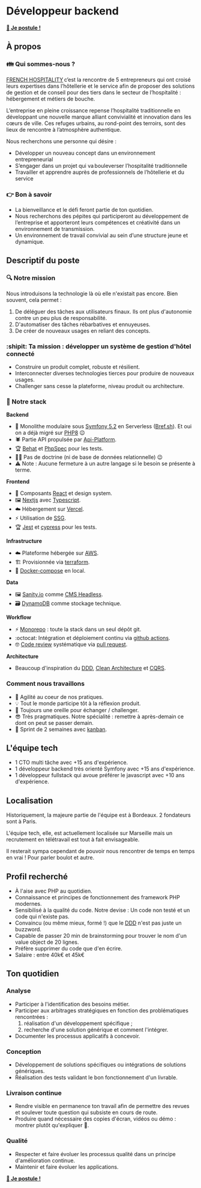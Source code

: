 # Développeur backend


**[:love_letter: Je postule !](mailto:tech-job@french-hospitality.fr?subject=je%20souhaite%20être%20votre%20prochain%20développeur%20backend%20!&body=Bonjour,%0A%0Aje%20m%27appelle%20%5BMonNom%5D%20et%20je%20vous%20communique%20mon%20cv%20ou%20profil%20linkedin%20%3A)**

## À propos

### :family: Qui sommes-nous ?

[FRENCH HOSPITALITY](https://french-hospitality.fr/) c’est la rencontre de 5 entrepreneurs qui ont croisé leurs expertises dans l’hôtellerie et le service afin de proposer des solutions de gestion et de conseil pour des tiers dans le secteur de l’hospitalité : hébergement et métiers de bouche. 

L’entreprise en pleine croissance repense l’hospitalité traditionnelle en développant une nouvelle marque alliant convivialité et innovation dans les cœurs de ville. Ces refuges urbains, au rond-point des terroirs, sont des lieux de rencontre à l’atmosphère authentique. 

Nous recherchons une personne qui désire : 

- Développer un nouveau concept dans un environnement entrepreneurial 
- S’engager dans un projet qui va bouleverser l’hospitalité traditionnelle 
- Travailler et apprendre auprès de professionnels de l’hôtellerie et du service 
 
### :point_right: Bon à savoir 

- La bienveillance et le défi feront partie de ton quotidien. 
- Nous recherchons des pépites qui participeront au développement de l’entreprise et apporteront leurs compétences et créativité dans un environnement de transmission. 
- Un environnement de travail convivial au sein d’une structure jeune et dynamique. 


## Descriptif du poste

### :mag: Notre mission

Nous introduisons la technologie là où elle n'existait pas encore. Bien souvent, cela permet :
  1. De déléguer des tâches aux utilisateurs finaux. Ils ont plus d'autonomie contre un peu plus de responsabilité.
  2. D'automatiser des tâches rébarbatives et ennuyeuses.
  3. De créer de nouveaux usages en reliant des concepts.


### :shipit: Ta mission : développer un système de gestion d'hôtel connecté

- Construire un produit complet, robuste et résilient.
- Interconnecter diverses technologies tierces pour produire de nouveaux usages.
- Challenger sans cesse la plateforme, niveau produit ou architecture.

### :toolbox: Notre stack

**Backend**

- :elephant: Monolithe modulaire sous [Symfony 5.2](https://symfony.com/blog/symfony-5-2-0-released) en Serverless ([Bref.sh](https://bref.sh/)). Et oui on a déjà migré sur [PHP8](https://www.php.net/releases/8.0/fr.php) :wink:
- :spider: Partie API propulsée par [Api-Platform](https://api-platform.com/).
- :trophy: [Behat](https://docs.behat.org/) et [PhpSpec](http://www.phpspec.net/en/stable/) pour les tests.
- :man_shrugging: Pas de doctrine (ni de base de données relationnelle) :wink:
- :warning: Note : Aucune fermeture à un autre langage si le besoin se présente à terme.

**Frontend**

- :art: Composants [React](https://fr.reactjs.org/) et design system.
- :framed_picture: [Nextjs](https://nextjs.org/) avec [Typescript](https://www.typescriptlang.org/).
- :cloud: Hébergement sur [Vercel](https://vercel.com/).
- :zap: Utilisation de [SSG](https://vercel.com/blog/nextjs-server-side-rendering-vs-static-generation).
- :trophy: [Jest](https://jestjs.io/) et [cypress](https://www.cypress.io/) pour les tests.

**Infrastructure**

- :cloud: Plateforme hébergée sur [AWS](https://aws.amazon.com/fr).
- :building_construction: Provisionnée via [terraform](https://www.terraform.io/).
- :whale2: [Docker-compose](https://docs.docker.com/compose/) en local.

**Data**

- :framed_picture: [Sanity.io](https://www.sanity.io/) comme [CMS Headless](https://en.wikipedia.org/wiki/Headless_content_management_system).
- :card_file_box: [DynamoDB](https://aws.amazon.com/fr/dynamodb/) comme stockage technique.

**Workflow**

- :zap: [Monorepo](https://en.wikipedia.org/wiki/Monorepo) : toute la stack dans un seul dépôt git.
- :octocat: Intégration et déploiement continu via [github actions](https://github.com/features/actions).
- :nerd_face: [Code review](https://github.com/features/code-review/) systématique via [pull request](https://docs.github.com/en/free-pro-team@latest/github/collaborating-with-issues-and-pull-requests/about-pull-requests).

**Architecture**

- Beaucoup d'inspiration du [DDD](https://fr.wikipedia.org/wiki/Conception_pilot%C3%A9e_par_le_domaine), [Clean Architecture](https://fr.wikipedia.org/wiki/Architecture_hexagonale_(logiciel)) et [CQRS](https://martinfowler.com/bliki/CQRS.html).

### Comment nous travaillons

- :muscle: Agilité au coeur de nos pratiques.
- :bulb: Tout le monde participe tôt à la réflexion produit.
- :boxing_glove: Toujours une oreille pour échanger / challenger.
- :sunglasses: Très pragmatiques. Notre spécialité : remettre à après-demain ce dont on peut se passer demain.
- :calendar: Sprint de 2 semaines avec [kanban](https://fr.wikipedia.org/wiki/Kanban).


## L'équipe tech

- 1 CTO multi tâche avec +15 ans d'expérience.
- 1 développeur backend très orienté Symfony avec +15 ans d'expérience.
- 1 développeur fullstack qui avoue préférer le javascript avec +10 ans d'expérience.

## Localisation

Historiquement, la majeure partie de l'équipe est à Bordeaux. 2 fondateurs sont à Paris.

L'équipe tech, elle, est actuellement localisée sur Marseille mais un recrutement en télétravail est tout à fait envisageable.

Il resterait sympa cependant de pouvoir nous rencontrer de temps en temps en vrai ! Pour parler boulot et autre.

## Profil recherché

- À l'aise avec PHP au quotidien.
- Connaissance et principes de fonctionnement des framework PHP modernes.
- Sensibilisé à la qualité du code. Notre devise : Un code non testé et un code qui n'existe pas.
- Convaincu (ou même mieux, formé !) que le [DDD](https://fr.wikipedia.org/wiki/Conception_pilot%C3%A9e_par_le_domaine) n'est pas juste un buzzword.
- Capable de passer 20 min de brainstorming pour trouver le nom d'un value object de 20 lignes.
- Préfère supprimer du code que d'en écrire.
- Salaire : entre 40k€ et 45k€


## Ton quotidien

### Analyse

- Participer à l'identification des besoins métier.
- Participer aux arbitrages stratégiques en fonction des problématiques rencontrées :
    1. réalisation d'un développement spécifique ;
    2. recherche d'une solution générique et comment l'intégrer.
- Documenter les processus applicatifs à concevoir.

### Conception

- Développement de solutions spécifiques ou intégrations de solutions génériques.
- Réalisation des tests validant le bon fonctionnement d'un livrable.

### Livraison continue

- Rendre visible en permanence ton travail afin de permettre des revues et soulever toute question qui subsiste en cours de route.
- Produire quand nécessaire des copies d'écran, vidéos ou démo : montrer plutôt qu'expliquer :popcorn:.

### Qualité

- Respecter et faire évoluer les processus qualité dans un principe d'amélioration continue.
- Maintenir et faire évoluer les applications.


**[:love_letter: Je postule !](mailto:tech-job@french-hospitality.fr?subject=je%20souhaite%20être%20votre%20prochain%20développeur%20backend%20!&body=Bonjour,%0A%0Aje%20m%27appelle%20%5BMonNom%5D%20et%20je%20vous%20communique%20mon%20cv%20ou%20profil%20linkedin%20%3A)**


